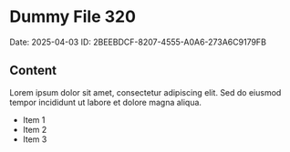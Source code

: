 # Dummy File 320

Date: 2025-04-03
ID: 2BEEBDCF-8207-4555-A0A6-273A6C9179FB

## Content

Lorem ipsum dolor sit amet, consectetur adipiscing elit.
Sed do eiusmod tempor incididunt ut labore et dolore magna aliqua.

* Item 1
* Item 2
* Item 3

